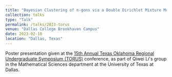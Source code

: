 ```yaml
---
title: "Bayesian Clustering of n-gons via a Double Dirichlet Mixture Model"
collection: talks
type: "Talk"
permalink: /talks/2023-torus
venue: "Dallas College Brookhaven Campus"
date: 2023-02-18
location: "Dallas, Texas"
---
```


Poster presentation given at the [15th Annual Texas Oklahoma Regional Undergraduate Symposium (TORUS)](https://www.dallascollege.edu/cd/schools/stem/events/pages/torus-conference.aspx) conference, as part of Qiwei Li's group in the Mathematical Sciences department at the University of Texas at Dallas.

